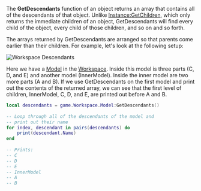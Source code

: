 The **GetDescendants** function of an object returns an array that contains all of the descendants of that object. Unlike [Instance:GetChildren](https://developer.roblox.com/en-us/api-reference/function/Instance/GetChildren), which only returns the immediate children of an object, GetDescendants will find every child of the object, every child of those children, and so on and so forth.

The arrays returned by GetDescendants are arranged so that parents come earlier than their children. For example, let's look at the following setup:

![Workspace Descendants](https://developer.roblox.com/assets/blt0c3edf2a368c36c8/GetDescendantsExample.png)

Here we have a [Model](https://developer.roblox.com/en-us/api-reference/class/Model) in the [Workspace](https://developer.roblox.com/en-us/api-reference/class/Workspace). Inside this model is three parts (C, D, and E) and another model (InnerModel). Inside the inner model are two more parts (A and B). If we use GetDescendants on the first model and print out the contents of the returned array, we can see that the first level of children, InnerModel, C, D, and E, are printed out before A and B.

```Lua
local descendants = game.Workspace.Model:GetDescendants()
 
-- Loop through all of the descendants of the model and
-- print out their name
for index, descendant in pairs(descendants) do
	print(descendant.Name)
end
 
-- Prints:
-- C
-- D
-- E
-- InnerModel
-- A
-- B
```